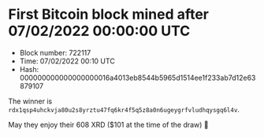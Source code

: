 # First Bitcoin block mined after 07/02/2022 00:00:00 UTC

* Block number: 722117
* Time: 07/02/2022 00:10 UTC
* Hash: 000000000000000000016a4013eb8544b5965d1514ee1f233ab7d12e63879107

The winner is `rdx1qsp4uhckvja80u2s8yrztu47fq6kr4f5q5z8a0n6ugeygrfvludhqysgq6l4v`.

May they enjoy their 608 XRD ($101 at the time of the draw) 🙏